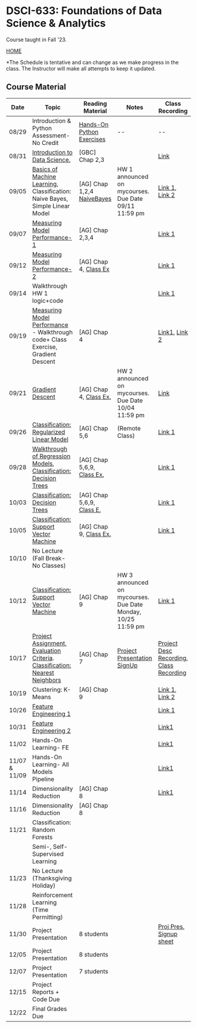 
# DSCI-633: Foundations of Data Science & Analytics
Course taught in Fall '23.

[HOME](https://github.com/aiforsec/RIT-DSCI-633-FDS)

*The Schedule is tentative and can change as we make progress in the class. The Instructor will make all attempts to keep it updated.
## Course Material
| Date | Topic | Reading Material| Notes | Class Recording|
|-------|----------|---------------|-----------|----------|
| 08/29 |Introduction & Python Assessment-No Credit | [Hands-On Python Exercises](https://github.com/aiforsec/RIT-DSCI-633-FDS/blob/main/Syllabus/Lecture00) | -- | --|
| 08/31 |[Introduction to Data Science. ](https://github.com/aiforsec/RIT-DSCI-633-FDS/blob/main/Syllabus/Lecture01/Lec01.pptx) | [GBC] Chap 2,3| | [Link](https://rit.zoom.us/rec/share/iljfDog1m0bnvH7ZxanJIqPdjXdZPYtCws0DYmxE1P0BrdiKH1r3sWfDDVNBjcsl.ZYSUPn8DSjqYHUjK) |
| 09/05 |[Basics of Machine Learning](https://github.com/aiforsec/RIT-DSCI-633-FDS/blob/main/Syllabus/Lecture02/Lec02.pptx), Classification: Naive Bayes, Simple Linear Model| [AG] Chap 1,2,4 [NaiveBayes](https://www.cs.cmu.edu/~tom/mlbook/NBayesLogReg.pdf)| HW 1 announced on mycourses. Due Date 09/11 11:59 pm |[Link 1](https://rit.zoom.us/rec/share/bzPhOXUafxG_D047OoxAbka6WQJCqxzijlvexwPEdSZhHZHNWE36BVem3ojYoCXg.yZgiu0N_bs7oqgG5), [Link 2](https://rit.zoom.us/rec/share/k_VIXx5hMJh8P-HS5uQzXO_gIoBwRMDrJoCR-D-qCqxoQk7PqNDYuJoiUsr2uG1W.t1JbNPBySdWr-9h3) |
| 09/07 | [Measuring Model Performance-1](https://github.com/aiforsec/RIT-DSCI-633-FDS/blob/main/Syllabus/Lecture03/Lec03.pptx) |[AG] Chap 2,3,4| |[Link 1](https://rit.zoom.us/rec/share/szFmB9o20ZnKUVm1mezY9Fb-J3Ct-3FsEh0_Id4oUxLSu-OR6gaChjdu2nfi-3K2.lV7R5pVGCNqsI_rV)|
| 09/12 | [Measuring Model Performance-2](https://github.com/aiforsec/RIT-DSCI-633-FDS/blob/main/Syllabus/Lecture03/Lec03.pptx) |[AG] Chap 4, [Class Ex](https://colab.research.google.com/drive/106v96AO0W-1oDOcQGSTPQ_onWyFDS2zL?authuser=3)| |[Link 1](https://rit.zoom.us/rec/share/qyfVLmAHpZpQ7HjwDcIWDmDH75H1vSWQd5TWbuMYPMMUFMDCcu-T2M2V8DhLhmoY.NsRMHmf_KPEtWtSX)|
| 09/14 | Walkthrough HW 1 logic+code | | | [Link 1](https://rit.zoom.us/rec/share/fPhavA0WX21N1j5WjqeULuqUjjUQZcD6q5kXigA4SiOLZsN1RO6YZvgu8yZHYIiq.es1DHf8XY6h_ISO0)|
| 09/19 | [Measuring Model Performance]((https://github.com/aiforsec/RIT-DSCI-633-FDS/blob/main/Syllabus/Lecture03/Lec03.pptx)) - Walkthrough code+ Class Exercise, Gradient Descent |[AG] Chap 4 | |[Link1](https://rit.zoom.us/rec/share/pIkF8PT60n4le3paGz-3MhaJPRHst5UrzyfFLC-s7m4cWPvcvWvXwdTIYA-5Xpkm.gTkWSzZO67BEk_Ss?startTime=1695124960000), [Link 2](https://rit.zoom.us/rec/share/pIkF8PT60n4le3paGz-3MhaJPRHst5UrzyfFLC-s7m4cWPvcvWvXwdTIYA-5Xpkm.gTkWSzZO67BEk_Ss?startTime=1695125865000) | 
| 09/21 | [Gradient Descent](https://github.com/aiforsec/RIT-DSCI-633-FDS/blob/main/Syllabus/Lecture04/Lec04.pptx)|[AG] Chap 4, [Class Ex.](https://colab.research.google.com/drive/1asfpjbr5Ko3dMATNZTNDooXAqJrYLopI?usp=sharing)|HW 2 announced on mycourses. Due Date 10/04 11:59 pm  |[Link](https://rit.zoom.us/rec/share/k4iaKg0SAl6S5u5zbEPrknZaG35CQJ2SATAAhwF9TyuTY9x3GwGtl5-YZggQuINn.9F78q9RmTdzngzsy) |
| 09/26 | [Classification: Regularized Linear Model](https://github.com/aiforsec/RIT-DSCI-633-FDS/blob/main/Syllabus/Lecture05/Lec05.pptx) | [AG] Chap 5,6 |(Remote Class) |[Link 1](https://rit.zoom.us/rec/share/TZIfftzt7MYGbAma_xVXvLCZA9UsgCr-cAwSG21LY6GJ_gnQZtC-iFdae0jDUV7d.r_g1pAFOJ1MRBW3o) |
| 09/28 | [Walkthrough of Regression Models](https://colab.research.google.com/drive/1g43Lnv2_QEIA8Ms6T01kUrUEd6xjScIT?authuser=2#scrollTo=ivjRU8rSlGyk), [Classification: Decision Trees](https://github.com/aiforsec/RIT-DSCI-633-FDS/blob/main/Syllabus/Lecture06/Lec06.pptx)| [AG] Chap 5,6,9, [Class Ex.](https://colab.research.google.com/drive/1g43Lnv2_QEIA8Ms6T01kUrUEd6xjScIT?usp=sharing) |  |[Link 1](https://rit.zoom.us/rec/share/dqF06heGMctVdhD0JNAbg_NZYFqsMC2igEBi_SWyxqI49M0yKYT1FKSmjqPUvJbo.mh38cxpwjiZgje17)  |
| 10/03 | [Classification: Decision Trees](https://github.com/aiforsec/RIT-DSCI-633-FDS/blob/main/Syllabus/Lecture06/Lec06.pptx)| [AG] Chap 5,6,9, [Class E.](https://colab.research.google.com/drive/12fmEdKVNSUVO5uQjW9TQGVphgANvVajC?usp=sharing) |  |[Link 1](https://rit.zoom.us/rec/share/F5VYDlSA1sva0f4hXDuVhGtBVjQfL3xLn3WtbYIGZ_4Y0PU4FkQdBC9mTn4vpm6e.4WypLwt-_KYFh6Qd)  |
| 10/05 | [Classification: Support Vector Machine](https://github.com/aiforsec/RIT-DSCI-633-FDS/blob/main/Syllabus/Lecture07/Lec07.pptx)| [AG] Chap 9, [Class Ex.](https://colab.research.google.com/drive/1N9NKflosY-iOirDudUhZyxDYXUFGW12E?authuser=3#scrollTo=YZhPwe10TdRH) | |[Link 1](https://rit.zoom.us/rec/share/6qmdjPDNAV7VkS_KD2t4v2eE9xQmRq293W9yotYhuVtxfJyFAEsi0FYgf2iwpt-I.m3W87ZvljZhx70Mh) |
| 10/10 | No Lecture (Fall Break- No Classes) | |  | |
| 10/12 | [Classification: Support Vector Machine](https://github.com/aiforsec/RIT-DSCI-633-FDS/blob/main/Syllabus/Lecture07/Lec07.pptx)| [AG] Chap 9 | HW 3 announced on mycourses. Due Date Monday, 10/25 11:59 pm |[Link 1](https://rit.zoom.us/rec/share/dDkzQ3fCW-SBldInoku5geD12LQNMlzpYjuyFpj8itViDtVqcRjAQfsVUwPOW1Zt.yncw92MLrYMjopjK) |
| 10/17 | [Project Assignment, Evaluation Criteria](https://github.com/aiforsec/RIT-DSCI-633-FDS/tree/main/Syllabus/ProjectFiles). [Classification: Nearest Neighbors](https://github.com/aiforsec/RIT-DSCI-633-FDS/blob/main/Syllabus/Lecture08/Lec08.pptx)| [AG] Chap 7 | [Project Presentation SignUp](https://docs.google.com/spreadsheets/d/1gVTZzcjhA27w_CaHj6_YT2-7UaysRjj7dam5PLRNPI8/edit?usp=sharing)|[Project Desc Recording](https://rit.zoom.us/rec/share/ifT32hsnJW6BqjZidbnB1VMpXPLu6R8I7N8Nmiy3JNqK_o6FF4s28WwO8-IsuM07.Com1i4GLxidInkql?startTime=1697544443000), [Class Recording](https://rit.zoom.us/rec/share/ifT32hsnJW6BqjZidbnB1VMpXPLu6R8I7N8Nmiy3JNqK_o6FF4s28WwO8-IsuM07.Com1i4GLxidInkql?startTime=1697546533000) |
| 10/19 | Clustering: K-Means|[AG] Chap 9 |  | [Link 1](https://rit.zoom.us/rec/share/qHjGCW3wpdyhQJFEr7MbRqfYZ6gIK7Fb84xjSX-SRPf2X7Kq3M-nCCIgYOD2ELwi.yiRRbkd91LZecEtH?startTime=1697716979000), [Link 2](https://rit.zoom.us/rec/share/PKMdBbmq3F6_-lSN4zLfc0Y7NXCH3tjNOXGyO3pNWQzCqX0Qfkb_EZPMmQek_O3o.2k8Dl-dTpcxHcsps?startTime=1698321668000)|
| 10/26 | [Feature Engineering 1](https://github.com/aiforsec/RIT-DSCI-633-FDS/blob/main/Syllabus/Lecture10/Lec10.pptx) | |  |[Link 1](https://rit.zoom.us/rec/share/PKMdBbmq3F6_-lSN4zLfc0Y7NXCH3tjNOXGyO3pNWQzCqX0Qfkb_EZPMmQek_O3o.2k8Dl-dTpcxHcsps?startTime=1698324577000) |
| 10/31 | [Feature Engineering 2](https://github.com/aiforsec/RIT-DSCI-633-FDS/blob/main/Syllabus/Lecture11/Lec11.pptx) | |  | [Link1](https://rit.zoom.us/rec/play/AbPZwa-vntFH-V9wfXkG1AhWqKyWrXdoH_gANxVB7yIAjuX9ZqmpVHKfeq-C-LqxPrVH7ae5KAeoEjXM.-7qD7Iljn1wwl-Jq?canPlayFromShare=true&from=share_recording_detail&startTime=1698753207000&componentName=rec-play&originRequestUrl=https%3A%2F%2Frit.zoom.us%2Frec%2Fshare%2FlJjDqFrQ7qZxPrgfbOyvl08_6wFpP3TCgsikOWK4aO-CrzcndyDHF4re4wpv0CzT.AXTw7L_G7PcIMoKr%3FstartTime%3D1698753207000) |
| 11/02 | Hands-On Learning- FE| |  | [Link1](https://rit.zoom.us/rec/share/KyWvbD1ki500BOvLsG9Ut9ngSHrU44lh7R0NHZw5YkNJAy4KKE8c_gp1XTaHseyv.YpJKR9vTfgT0kmuW) |
| 11/07 & 11/09 |Hands-On Learning- All Models Pipeline| |  |[Link1](https://rit.zoom.us/rec/share/FxU1wAZQTalUrryOpxkXtHLhnK7pT6djafkH2JPJSSrw5tfLsgEQK-SQ9YnCTNxM.FtPQ5rpDzMAiRkBr)  |
| 11/14 | Dimensionality Reduction|[AG] Chap 8|   | [Link1](https://rit.zoom.us/rec/share/neG4U85yNthVfCERuFrzfVZzXFmmEWv9rtgF62XsB-0JFnTSk65MEVDUXsQzaIVH.Cm6UMZTEagIe3a4N?startTime=1699966910000) |
| 11/16 |Dimensionality Reduction|[AG] Chap 8| |  |[Link] (https://rit.zoom.us/rec/share/JIzFNGfKhf5LOrqNfQtjWysoYgA9A9ROnhGh6RRUlKPRd5beYae4Mv63Gol8sFkf.-ZKh_qZ50AlhAiU0) |
| 11/21 |Classification: Random Forests| |  | |
|  |Semi-, Self-Supervised Learning| |  | |
| 11/23 | No Lecture (Thanksgiving Holiday)| | | |
| 11/28 | Reinforcement Learning (Time Permitting) | | |  |
| 11/30 | Project Presentation| 8 students | | [Proj Pres. Signup sheet](https://docs.google.com/spreadsheets/d/1gVTZzcjhA27w_CaHj6_YT2-7UaysRjj7dam5PLRNPI8/edit#gid=0)|
| 12/05 | Project Presentation| 8 students | | |
| 12/07 | Project Presentation| 7 students | | |
| 12/15 | Project Reports + Code Due | | |
| 12/22 | Final Grades Due | |  | |
